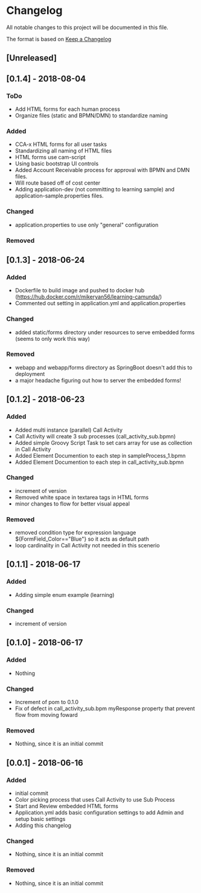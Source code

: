 # Changelog
All notable changes to this project will be documented in this file.

The format is based on [Keep a Changelog](https://keepachangelog.com/en/1.0.0/) 

## [Unreleased]
## [0.1.4] - 2018-08-04

### ToDo
- Add HTML forms for each human process
- Organize files (static and BPMN/DMN) to standardize naming
### Added
- CCA-x HTML forms for all user tasks
- Standardizing all naming of HTML files
- HTML forms use cam-script
- Using basic bootstrap UI controls
- Added Account Receivable process for approval with BPMN and DMN files.
- Will route based off of cost center
- Adding application-dev (not committing to learning sample) and application-sample.properties files. 
### Changed
- application.properties to use only "general" configuration

### Removed



## [0.1.3] - 2018-06-24
### Added
- Dockerfile to build image and pushed to docker hub (https://hub.docker.com/r/mikeryan56/learning-camunda/)
- Commented out setting in application.yml and application.properties

### Changed
- added static/forms directory under resources to serve embedded forms (seems to only work this way)

### Removed
- webapp and webapp/forms directory as SpringBoot doesn't add this to deployment
- a major headache figuring out how to server the embedded forms!

## [0.1.2] - 2018-06-23
### Added
- Added multi instance (parallel) Call Activity
- Call Activity will create 3 sub processes (call_activity_sub.bpmn)
- Added simple Groovy Script Task to set cars array for use as collection in Call Activity
- Added Element Documention to each step in sampleProcess_1.bpmn
- Added Element Documention to each step in call_activity_sub.bpmn

### Changed
- increment of version
- Removed white space in textarea tags in HTML forms
- minor changes to flow for better visual appeal

### Removed
- removed condition type for expression language ${FormField_Color=="Blue"} so it acts as default path
- loop cardinality in Call Activity not needed in this scenerio

## [0.1.1] - 2018-06-17
### Added
- Adding simple enum example (learning)

### Changed
- increment of version

## [0.1.0] - 2018-06-17
### Added
- Nothing

### Changed
- Increment of pom to 0.1.0
- Fix of defect in call_activity_sub.bpm myResponse property that prevent flow from moving foward

### Removed
- Nothing, since it is an initial commit

## [0.0.1] - 2018-06-16
### Added
- initial commit
- Color picking process that uses Call Activity to use Sub Process
- Start and Review embedded HTML forms
- Application.yml adds basic configuration settings to add Admin and setup basic settings
- Adding this changelog

### Changed
- Nothing, since it is an initial commit

### Removed
- Nothing, since it is an initial commit
